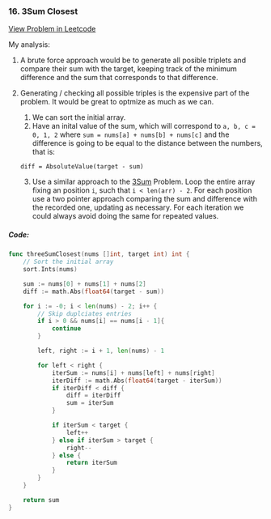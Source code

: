 ### 16. 3Sum Closest

[View Problem in Leetcode](https://leetcode.com/problems/3sum-closest/description/)

My analysis:

1. A brute force approach would be to generate all posible triplets and compare their sum with the target, keeping track of the minimum difference and the sum that corresponds to that difference. 
2. Generating / checking all possible triples is the expensive part of the problem. It would be great to optmize as much as we can. 
    1. We can sort the initial array.
    2. Have an inital value of the sum, which will correspond to `a, b, c = 0, 1, 2` where `sum = nums[a] + nums[b] + nums[c]` and the difference is going to be equal to the distance between the numbers, that is:
    
    `diff = AbsoluteValue(target - sum)`

    3. Use a similar approach to the [3Sum](./15_3_sum.md) Problem. Loop the entire array fixing an position `i`, such that `i < len(arr) - 2`. For each position use a two pointer approach comparing the sum and difference with the recorded one, updating as necessary. For each iteration we could always avoid doing the same for repeated values.

##### Code:
```go
func threeSumClosest(nums []int, target int) int {
    // Sort the initial array
    sort.Ints(nums)

    sum := nums[0] + nums[1] + nums[2]
    diff := math.Abs(float64(target - sum))

    for i := -0; i < len(nums) - 2; i++ {
        // Skip duplciates entries
        if i > 0 && nums[i] == nums[i - 1]{
            continue
        }

        left, right := i + 1, len(nums) - 1

        for left < right {
            iterSum := nums[i] + nums[left] + nums[right]
            iterDiff := math.Abs(float64(target - iterSum))
            if iterDiff < diff {
                diff = iterDiff
                sum = iterSum
            }

            if iterSum < target {
                left++
            } else if iterSum > target {
                right--
            } else {
                return iterSum
            }
        }
    }

    return sum
}
```